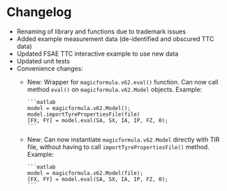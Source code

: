 # Changelog

- Renaming of library and functions due to trademark issues
- Added example measurement data (de-identified and obscured TTC data)
- Updated FSAE TTC interactive example to use new data
- Updated unit tests
- Convenience changes:
  - New: Wrapper for `magicformula.v62.eval()` function. Can now call method `eval()` on `magicformula.v62.Model` objects. Example:

        ```matlab
        model = magicformula.v62.Model();
        model.importTyrePropertiesFile(file)
        [FX, FY] = model.eval(SA, SX, IA, IP, FZ, 0);
        ```

  - New: Can now instantiate `magicformula.v62.Model` directly with TIR file, without having to call `importTyrePropertiesFile()` method. Example:

        ```matlab
        model = magicformula.v62.Model(file);
        [FX, FY] = model.eval(SA, SX, IA, IP, FZ, 0);
        ```
